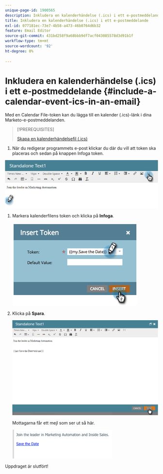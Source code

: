 ```yaml
---
unique-page-id: 1900565
description: Inkludera en kalenderhändelse (.ics) i ett e-postmeddelande - Marketo Docs - produktdokumentation
title: Inkludera en kalenderhändelse (.ics) i ett e-postmeddelande
exl-id: 077181ec-73e7-4b58-a473-46b0764d6b32
feature: Email Editor
source-git-commit: 431bd258f9a68bbb9df7acf043085578d3d91b1f
workflow-type: tm+mt
source-wordcount: '92'
ht-degree: 0%

---
```


# Inkludera en kalenderhändelse (.ics) i ett e-postmeddelande {#include-a-calendar-event-ics-in-an-email}

Med en Calendar File-token kan du lägga till en kalender (.ics)-länk i dina Marketo-e-postmeddelanden.

>[!PREREQUISITES]
>
>[Skapa en kalenderhändelsefil (.ics)](/help/marketo/product-docs/email-marketing/general/functions-in-the-editor/create-a-calendar-event-ics-file.md)

1. När du redigerar programmets e-post klickar du där du vill att token ska placeras och sedan på knappen Infoga token.

![](assets/one-6.png)

1. Markera kalenderfilens token och klicka på **Infoga**.

   ![](assets/image2014-9-11-16-3a53-3a30.png)

1. Klicka på **Spara**.

   ![](assets/three-5.png)

   Mottagarna får ett mejl som ser ut så här.

   ![](assets/image2014-9-11-16-3a53-3a48.png)

Uppdraget är slutfört!
